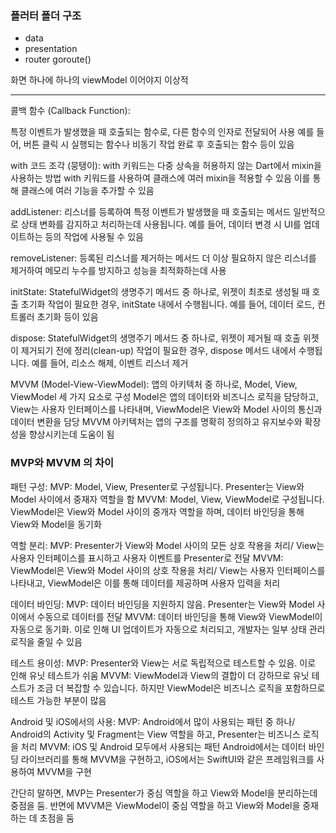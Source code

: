 ### 플러터 폴더 구조

- data
- presentation
- router goroute()


화면 하나에 하나의 viewModel 이어야지 이상적


---

콜백 함수 (Callback Function):

특정 이벤트가 발생했을 때 호출되는 함수로, 다른 함수의 인자로 전달되어 사용
예를 들어, 버튼 클릭 시 실행되는 함수나 비동기 작업 완료 후 호출되는 함수 등이 있음



with 코드 조각 (뭉탱이):
with 키워드는 다중 상속을 허용하지 않는 Dart에서 mixin을 사용하는 방법
with 키워드를 사용하여 클래스에 여러 mixin을 적용할 수 있음 이를 통해 클래스에 여러 기능을 추가할 수 있음



addListener:
리스너를 등록하여 특정 이벤트가 발생했을 때 호출되는 메서드
일반적으로 상태 변화를 감지하고 처리하는데 사용됩니다. 예를 들어, 데이터 변경 시 UI를 업데이트하는 등의 작업에 사용될 수 있음


removeListener:
등록된 리스너를 제거하는 메서드
더 이상 필요하지 않은 리스너를 제거하여 메모리 누수를 방지하고 성능을 최적화하는데 사용


initState:
StatefulWidget의 생명주기 메서드 중 하나로, 위젯이 최초로 생성될 때 호출
초기화 작업이 필요한 경우, initState 내에서 수행됩니다. 예를 들어, 데이터 로드, 컨트롤러 초기화 등이 있음


dispose:
StatefulWidget의 생명주기 메서드 중 하나로, 위젯이 제거될 때 호출
위젯이 제거되기 전에 정리(clean-up) 작업이 필요한 경우, dispose 메서드 내에서 수행됩니다. 예를 들어, 리소스 해제, 이벤트 리스너 제거


MVVM (Model-View-ViewModel):
앱의 아키텍처 중 하나로, Model, View, ViewModel 세 가지 요소로 구성
Model은 앱의 데이터와 비즈니스 로직을 담당하고, View는 사용자 인터페이스를 나타내며, ViewModel은 View와 Model 사이의 통신과 데이터 변환을 담당
MVVM 아키텍처는 앱의 구조를 명확히 정의하고 유지보수와 확장성을 향상시키는데 도움이 됨

### MVP와 MVVM 의 차이

패턴 구성:
MVP: Model, View, Presenter로 구성됩니다. Presenter는 View와 Model 사이에서 중재자 역할을 함
MVVM: Model, View, ViewModel로 구성됩니다. ViewModel은 View와 Model 사이의 중개자 역할을 하며, 데이터 바인딩을 통해 View와 Model을 동기화

역할 분리:
MVP: Presenter가 View와 Model 사이의 모든 상호 작용을 처리/ View는 사용자 인터페이스를 표시하고 사용자 이벤트를 Presenter로 전달
MVVM: ViewModel은 View와 Model 사이의 상호 작용을 처리/ View는 사용자 인터페이스를 나타내고, ViewModel은 이를 통해 데이터를 제공하며 사용자 입력을 처리

데이터 바인딩:
MVP: 데이터 바인딩을 지원하지 않음. Presenter는 View와 Model 사이에서 수동으로 데이터를 전달
MVVM: 데이터 바인딩을 통해 View와 ViewModel이 자동으로 동기화. 이로 인해 UI 업데이트가 자동으로 처리되고, 개발자는 일부 상태 관리 로직을 줄일 수 있음

테스트 용이성:
MVP: Presenter와 View는 서로 독립적으로 테스트할 수 있음. 이로 인해 유닛 테스트가 쉬움
MVVM: ViewModel과 View의 결합이 더 강하므로 유닛 테스트가 조금 더 복잡할 수 있습니다. 하지만 ViewModel은 비즈니스 로직을 포함하므로 테스트 가능한 부분이 많음


Android 및 iOS에서의 사용:
MVP: Android에서 많이 사용되는 패턴 중 하나/ Android의 Activity 및 Fragment는 View 역할을 하고, Presenter는 비즈니스 로직을 처리
MVVM: iOS 및 Android 모두에서 사용되는 패턴 Android에서는 데이터 바인딩 라이브러리를 통해 MVVM을 구현하고, iOS에서는 SwiftUI와 같은 프레임워크를 사용하여 MVVM을 구현

간단히 말하면, MVP는 Presenter가 중심 역할을 하고 View와 Model을 분리하는데 중점을 둠. 반면에 MVVM은 ViewModel이 중심 역할을 하고 View와 Model을 중재하는 데 초점을 둠







